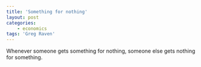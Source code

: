 ```yaml
---
title: 'Something for nothing'
layout: post
categories:
    - economics
tags: 'Greg Raven'
---
```


Whenever someone gets something for nothing, someone else gets nothing for something.